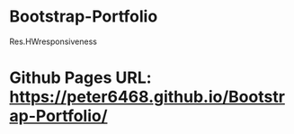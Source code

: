 # Bootstrap-Portfolio
Res.HWresponsiveness

# Github Pages URL: https://peter6468.github.io/Bootstrap-Portfolio/

